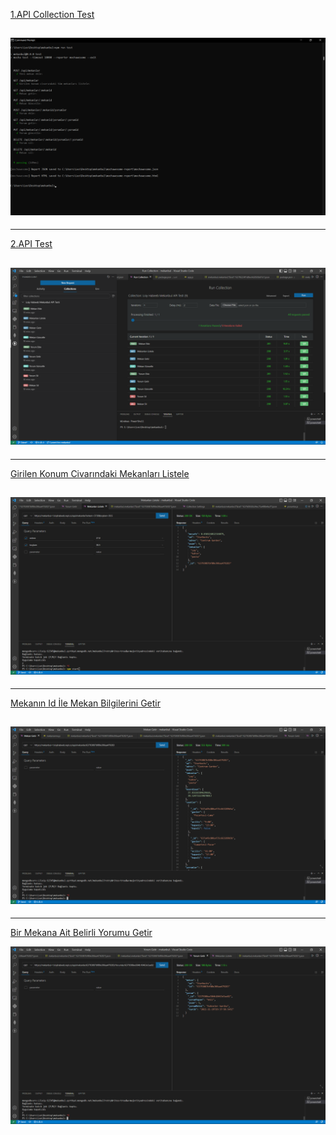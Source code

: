 [1.API Collection Test ](https://github.com/loaihabb/mekanbul/blob/Odev5/images/API_CollectionTest.png)

![](https://github.com/loaihabb/mekanbul/blob/Odev5/images/API_CollectionTest.png)
----------------------------------------------------------------------------------------------------------------------------------
----------------------------------------------------------------------------------------------------------------------------------
[2.API Test ](https://github.com/loaihabb/mekanbul/blob/Odev5/images/API_Test.png)

![](https://github.com/loaihabb/mekanbul/blob/Odev5/images/API_Test.png)
----------------------------------------------------------------------------------------------------------------------------------
----------------------------------------------------------------------------------------------------------------------------------

[Girilen Konum Civarındaki Mekanları Listele](https://mekanbul-1.loiyhabeeb.repl.co/api/mekanlar?enlem=37.8&boylam=30.5)

![](https://github.com/loaihabb/mekanbul/blob/Odev5/images/MekanlariListele.png)
----------------------------------------------------------------------------------------------------------------------------------
----------------------------------------------------------------------------------------------------------------------------------
[Mekanın Id İle Mekan Bilgilerini Getir]( https://mekanbul-1.loiyhabeeb.repl.co/api/mekanlar/63793087bf80e306aa479283)

![]( https://github.com/loaihabb/mekanbul/blob/Odev5/images/MekanGetir.png)
----------------------------------------------------------------------------------------------------------------------------------
----------------------------------------------------------------------------------------------------------------------------------
[Bir Mekana Ait Belirli Yorumu Getir](1.loiyhabeeb.repl.co/api/mekanlar/63793087bf80e306aa479283/Yorumlar/6379308ee584b18463e5ae82)

![]( https://github.com/loaihabb/mekanbul/blob/Odev5/images/YorumGetir.png)
